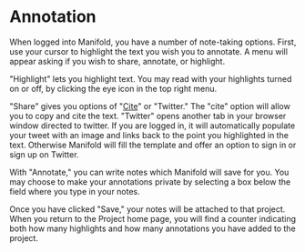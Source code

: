# Annotation

When logged into Manifold, you have a number of note-taking options. First, use your cursor to highlight the text you wish you to annotate. A menu will appear asking if you wish to share, annotate, or highlight.

"Highlight" lets you highlight text. You may read with your highlights turned on or off, by clicking the eye icon in the top right menu.

"Share" gives you options of "[Cite](citation.md)" or "Twitter." The "cite" option will allow you to copy and cite the text. "Twitter" opens another tab in your browser window directed to twitter. If you are logged in, it will automatically populate your tweet with an image and links back to the point you highlighted in the text. Otherwise Manifold will fill the template and offer an option to sign in or sign up on Twitter.

With "Annotate," you can write notes which Manifold will save for you. You may choose to make your annotations private by selecting a box below the field where you type in your notes.

Once you have clicked "Save," your notes will be attached to that project. When you return to the Project home page, you will find a counter indicating both how many highlights and how many annotations you have added to the project.